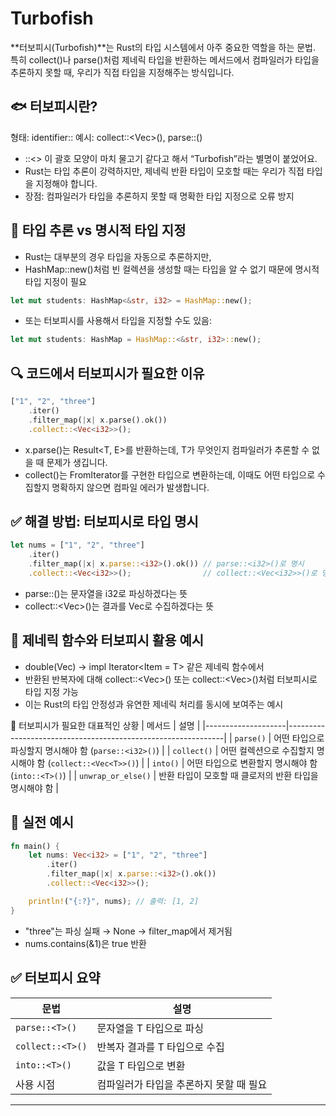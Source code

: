 # Turbofish
**터보피시(Turbofish)**는 Rust의 타입 시스템에서 아주 중요한 역할을 하는 문법.  
특히 collect()나 parse()처럼 제네릭 타입을 반환하는 메서드에서 컴파일러가 타입을 추론하지 못할 때, 우리가 직접 타입을 지정해주는 방식입니다.

## 🐟 터보피시란?
형태: identifier::<Type>
예시: collect::<Vec<i32>>(), parse::<i32>()
- ::<> 이 괄호 모양이 마치 물고기 같다고 해서 “Turbofish”라는 별명이 붙었어요.
- Rust는 타입 추론이 강력하지만, 제네릭 반환 타입이 모호할 때는 우리가 직접 타입을 지정해야 합니다.
- 장점: 컴파일러가 타입을 추론하지 못할 때 명확한 타입 지정으로 오류 방지


## 🧠 타입 추론 vs 명시적 타입 지정
- Rust는 대부분의 경우 타입을 자동으로 추론하지만,
- HashMap::new()처럼 빈 컬렉션을 생성할 때는 타입을 알 수 없기 때문에 명시적 타입 지정이 필요
```rust
let mut students: HashMap<&str, i32> = HashMap::new();
```
- 또는 터보피시를 사용해서 타입을 지정할 수도 있음:
```rust
let mut students: HashMap = HashMap::<&str, i32>::new();
```


## 🔍 코드에서 터보피시가 필요한 이유
```rust
["1", "2", "three"]
    .iter()
    .filter_map(|x| x.parse().ok())
    .collect::<Vec<i32>>();
```

- x.parse()는 Result<T, E>를 반환하는데, T가 무엇인지 컴파일러가 추론할 수 없을 때 문제가 생깁니다.
- collect()는 FromIterator를 구현한 타입으로 변환하는데, 이때도 어떤 타입으로 수집할지 명확하지 않으면 컴파일 에러가 발생합니다.

## ✅ 해결 방법: 터보피시로 타입 명시
```rust
let nums = ["1", "2", "three"]
    .iter()
    .filter_map(|x| x.parse::<i32>().ok()) // parse::<i32>()로 명시
    .collect::<Vec<i32>>();                // collect::<Vec<i32>>()로 명시

```
- parse::<i32>()는 문자열을 i32로 파싱하겠다는 뜻
- collect::<Vec<i32>>()는 결과를 Vec<i32>로 수집하겠다는 뜻


## 🔁 제네릭 함수와 터보피시 활용 예시
- double<T>(Vec<T>) -> impl Iterator<Item = T> 같은 제네릭 함수에서
- 반환된 반복자에 대해 collect::<Vec<i32>>() 또는 collect::<Vec<String>>()처럼 터보피시로 타입 지정 가능
- 이는 Rust의 타입 안정성과 유연한 제네릭 처리를 동시에 보여주는 예시



🧠 터보피시가 필요한 대표적인 상황
| 메서드             | 설명                                                         |
|--------------------|--------------------------------------------------------------|
| `parse()`          | 어떤 타입으로 파싱할지 명시해야 함 (`parse::<i32>()`)         |
| `collect()`        | 어떤 컬렉션으로 수집할지 명시해야 함 (`collect::<Vec<T>>()`)  |
| `into()`           | 어떤 타입으로 변환할지 명시해야 함 (`into::<T>()`)            |
| `unwrap_or_else()` | 반환 타입이 모호할 때 클로저의 반환 타입을 명시해야 함        |


## 🧪 실전 예시
```rust
fn main() {
    let nums: Vec<i32> = ["1", "2", "three"]
        .iter()
        .filter_map(|x| x.parse::<i32>().ok())
        .collect::<Vec<i32>>();

    println!("{:?}", nums); // 출력: [1, 2]
}
```

- "three"는 파싱 실패 → None → filter_map에서 제거됨
- nums.contains(&1)은 true 반환


## ✅ 터보피시 요약

| 문법               | 설명                                      |
|--------------------|-------------------------------------------|
| `parse::<T>()`     | 문자열을 T 타입으로 파싱                  |
| `collect::<T>()`   | 반복자 결과를 T 타입으로 수집             |
| `into::<T>()`      | 값을 T 타입으로 변환                      |
| 사용 시점          | 컴파일러가 타입을 추론하지 못할 때 필요   |
---





